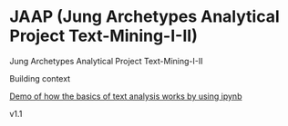 
# JAAP (Jung Archetypes Analytical Project Text-Mining-I-II)

Jung Archetypes Analytical Project Text-Mining-I-II

Building context

[Demo of how the basics of text analysis works by using ipynb](https://github.com/IoT-Dude/blogg_mtrl/blob/main/TextMiningBasics_Jung_Nov_16_Final.ipynb)

v1.1
